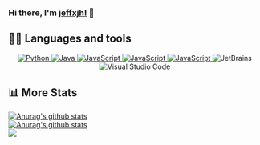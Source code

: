 ### Hi there, I'm [jeffxjh!](https://jeffxjh.top) 👋


## 👨‍💻 Languages and tools

<p align="center">
    
  <a href="https://github.com/search?q=user%3Alrusso96+is%3Arepo+language%3Apython">
<img alt="Python" src="https://img.shields.io/badge/python-%2314354C.svg?&style=for-the-badge&logo=python&logoColor=white">
  </a>
  
  <a href="https://github.com/search?q=user%3Alrusso96+is%3Arepo+language%3Ajava">
    <img alt="Java" src="https://img.shields.io/badge/java-%23ED8B00.svg?&style=for-the-badge&logo=java&logoColor=white">
  </a>
    
  <a href="https://github.com/search?q=user%3Alrusso96+is%3Arepo+language%3Ajavascript">
     <img alt="JavaScript" src="https://img.shields.io/badge/go-%23323330.svg?&style=for-the-badge&logo=go&logoColor=%#007D9C">
  </a>
  
  <a href="https://github.com/search?q=user%3Alrusso96+is%3Arepo+language%3Ajavascript">
     <img alt="JavaScript" src="https://img.shields.io/badge/rust-%23323330.svg?&style=for-the-badge&logo=rust&logoColor=%#0B7261">
  </a>
    
  <a href="https://github.com/search?q=user%3Alrusso96+is%3Arepo+language%3Ajavascript">
     <img alt="JavaScript" src="https://img.shields.io/badge/javascript-%23323330.svg?&style=for-the-badge&logo=javascript&logoColor=%23F7DF1E">
  </a>
   </a>
  <a></a>
  <a></a>
<a href="https://github.com/search?q=user%3Alrusso96+is%3Arepo+language%3latex"></a>
  <a><img alt="JetBrains" src="https://img.shields.io/badge/JetBrains-%23121011.svg?&style=for-the-badge&logo=jetbrains&logoColor=white"></a>
  <a><img alt="Visual Studio Code" src="https://img.shields.io/badge/Visual Studio Code-0078d7.svg?&style=for-the-badge&logo=visual-studio-code&logoColor=white"></a>
</p>


## 📊 More Stats

  <a href="https://github.com/jeffxjh/github-readme-stats">
  <img align="center" src="https://github-readme-stats.vercel.app/api/wakatime?username=xujh&api_domain=wakapi.jeffxjh.top&bg_color=2D3748&title_color=2F855A&icon_color=2F855A&text_color=ffffff&custom_title=Wakapi%20Week%20Stats&layout=compact" alt="Anurag's github stats" />
</a>
<div><a href="https://github.com/jeffxjh/github-readme-stats">
  <img align="center" src="https://github-readme-stats.anuraghazra1.vercel.app/api?username=jeffxjh&show_icons=true&include_all_commits=true&theme=material-palenight" alt="Anurag's github stats" />
</a></div>
<div><a href="https://github.com/jeffxjh/github-readme-stats">
  <!-- Change the `github-readme-stats.anuraghazra1.vercel.app` to `github-readme-stats.vercel.app`  -->
  <img align="center" src="https://github-readme-stats.anuraghazra1.vercel.app/api/top-langs/?username=jeffxjh&layout=compact&theme=material-palenight" />
</a></div>



  








<!--
**jeffxjh/jeffxjh** is a ✨ _special_ ✨ repository because its `README.md` (this file) appears on your GitHub profile.

Here are some ideas to get you started:

- 🔭 I’m currently working on ...
- 🌱 I’m currently learning ...
- 👯 I’m looking to collaborate on ...
- 🤔 I’m looking for help with ...
- 💬 Ask me about ...
- 📫 How to reach me: ...
- 😄 Pronouns: ...
- ⚡ Fun fact: ...
-->
